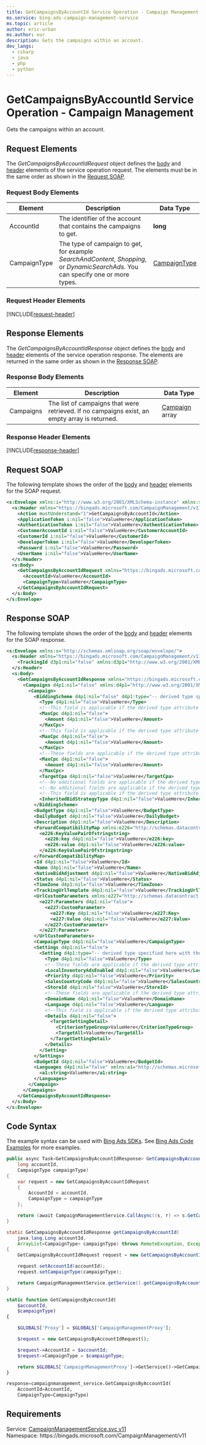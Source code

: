 ```yaml
---
title: GetCampaignsByAccountId Service Operation - Campaign Management
ms.service: bing-ads-campaign-management-service
ms.topic: article
author: eric-urban
ms.author: eur
description: Gets the campaigns within an account.
dev_langs: 
  - csharp
  - java
  - php
  - python
---
```

# GetCampaignsByAccountId Service Operation - Campaign Management
Gets the campaigns within an account.

## <a name="request"></a>Request Elements
The *GetCampaignsByAccountIdRequest* object defines the [body](#request-body) and [header](#request-header) elements of the service operation request. The elements must be in the same order as shown in the [Request SOAP](#request-soap). 

### <a name="request-body"></a>Request Body Elements

|Element|Description|Data Type|
|-----------|---------------|-------------|
|<a name="accountid"></a>AccountId|The identifier of the account that contains the campaigns to get.|**long**|
|<a name="campaigntype"></a>CampaignType|The type of campaign to get, for example *SearchAndContent*, *Shopping*, or *DynamicSearchAds*. You can specify one or more types.|[CampaignType](campaigntype.md)|

### <a name="request-header"></a>Request Header Elements
[!INCLUDE[request-header](./includes/request-header.md)]

## <a name="response"></a>Response Elements
The *GetCampaignsByAccountIdResponse* object defines the [body](#response-body) and [header](#response-header) elements of the service operation response. The elements are returned in the same order as shown in the [Response SOAP](#response-soap).

### <a name="response-body"></a>Response Body Elements

|Element|Description|Data Type|
|-----------|---------------|-------------|
|<a name="campaigns"></a>Campaigns|The list of campaigns that were retrieved. If no campaigns exist, an empty array is returned.|[Campaign](campaign.md) array|

### <a name="response-header"></a>Response Header Elements
[!INCLUDE[response-header](./includes/response-header.md)]

## <a name="request-soap"></a>Request SOAP
The following template shows the order of the [body](#request-body) and [header](#request-header) elements for the SOAP request.

```xml
<s:Envelope xmlns:i="http://www.w3.org/2001/XMLSchema-instance" xmlns:s="http://schemas.xmlsoap.org/soap/envelope/">
  <s:Header xmlns="https://bingads.microsoft.com/CampaignManagement/v11">
    <Action mustUnderstand="1">GetCampaignsByAccountId</Action>
    <ApplicationToken i:nil="false">ValueHere</ApplicationToken>
    <AuthenticationToken i:nil="false">ValueHere</AuthenticationToken>
    <CustomerAccountId i:nil="false">ValueHere</CustomerAccountId>
    <CustomerId i:nil="false">ValueHere</CustomerId>
    <DeveloperToken i:nil="false">ValueHere</DeveloperToken>
    <Password i:nil="false">ValueHere</Password>
    <UserName i:nil="false">ValueHere</UserName>
  </s:Header>
  <s:Body>
    <GetCampaignsByAccountIdRequest xmlns="https://bingads.microsoft.com/CampaignManagement/v11">
      <AccountId>ValueHere</AccountId>
      <CampaignType>ValueHere</CampaignType>
    </GetCampaignsByAccountIdRequest>
  </s:Body>
</s:Envelope>
```

## <a name="response-soap"></a>Response SOAP
The following template shows the order of the [body](#response-body) and [header](#response-header) elements for the SOAP response.

```xml
<s:Envelope xmlns:s="http://schemas.xmlsoap.org/soap/envelope/">
  <s:Header xmlns="https://bingads.microsoft.com/CampaignManagement/v11">
    <TrackingId d3p1:nil="false" xmlns:d3p1="http://www.w3.org/2001/XMLSchema-instance">ValueHere</TrackingId>
  </s:Header>
  <s:Body>
    <GetCampaignsByAccountIdResponse xmlns="https://bingads.microsoft.com/CampaignManagement/v11">
      <Campaigns d4p1:nil="false" xmlns:d4p1="http://www.w3.org/2001/XMLSchema-instance">
        <Campaign>
          <BiddingScheme d4p1:nil="false" d4p1:type="-- derived type specified here with the appropriate prefix --">
            <Type d4p1:nil="false">ValueHere</Type>
            <!--This field is applicable if the derived type attribute is set to MaxClicksBiddingScheme-->
            <MaxCpc d4p1:nil="false">
              <Amount d4p1:nil="false">ValueHere</Amount>
            </MaxCpc>
            <!--This field is applicable if the derived type attribute is set to MaxConversionsBiddingScheme-->
            <MaxCpc d4p1:nil="false">
              <Amount d4p1:nil="false">ValueHere</Amount>
            </MaxCpc>
            <!--These fields are applicable if the derived type attribute is set to TargetCpaBiddingScheme-->
            <MaxCpc d4p1:nil="false">
              <Amount d4p1:nil="false">ValueHere</Amount>
            </MaxCpc>
            <TargetCpa d4p1:nil="false">ValueHere</TargetCpa>
            <!--No additional fields are applicable if the derived type attribute is set to ManualCpcBiddingScheme-->
            <!--No additional fields are applicable if the derived type attribute is set to EnhancedCpcBiddingScheme-->
            <!--This field is applicable if the derived type attribute is set to InheritFromParentBiddingScheme-->
            <InheritedBidStrategyType d4p1:nil="false">ValueHere</InheritedBidStrategyType>
          </BiddingScheme>
          <BudgetType d4p1:nil="false">ValueHere</BudgetType>
          <DailyBudget d4p1:nil="false">ValueHere</DailyBudget>
          <Description d4p1:nil="false">ValueHere</Description>
          <ForwardCompatibilityMap xmlns:e226="http://schemas.datacontract.org/2004/07/System.Collections.Generic" d4p1:nil="false">
            <e226:KeyValuePairOfstringstring>
              <e226:key d4p1:nil="false">ValueHere</e226:key>
              <e226:value d4p1:nil="false">ValueHere</e226:value>
            </e226:KeyValuePairOfstringstring>
          </ForwardCompatibilityMap>
          <Id d4p1:nil="false">ValueHere</Id>
          <Name d4p1:nil="false">ValueHere</Name>
          <NativeBidAdjustment d4p1:nil="false">ValueHere</NativeBidAdjustment>
          <Status d4p1:nil="false">ValueHere</Status>
          <TimeZone d4p1:nil="false">ValueHere</TimeZone>
          <TrackingUrlTemplate d4p1:nil="false">ValueHere</TrackingUrlTemplate>
          <UrlCustomParameters xmlns:e227="http://schemas.datacontract.org/2004/07/Microsoft.AdCenter.Advertiser.CampaignManagement.Api.DataContracts.V11" d4p1:nil="false">
            <e227:Parameters d4p1:nil="false">
              <e227:CustomParameter>
                <e227:Key d4p1:nil="false">ValueHere</e227:Key>
                <e227:Value d4p1:nil="false">ValueHere</e227:Value>
              </e227:CustomParameter>
            </e227:Parameters>
          </UrlCustomParameters>
          <CampaignType d4p1:nil="false">ValueHere</CampaignType>
          <Settings d4p1:nil="false">
            <Setting d4p1:type="-- derived type specified here with the appropriate prefix --">
              <Type d4p1:nil="false">ValueHere</Type>
              <!--These fields are applicable if the derived type attribute is set to ShoppingSetting-->
              <LocalInventoryAdsEnabled d4p1:nil="false">ValueHere</LocalInventoryAdsEnabled>
              <Priority d4p1:nil="false">ValueHere</Priority>
              <SalesCountryCode d4p1:nil="false">ValueHere</SalesCountryCode>
              <StoreId d4p1:nil="false">ValueHere</StoreId>
              <!--These fields are applicable if the derived type attribute is set to DynamicSearchAdsSetting-->
              <DomainName d4p1:nil="false">ValueHere</DomainName>
              <Language d4p1:nil="false">ValueHere</Language>
              <!--This field is applicable if the derived type attribute is set to TargetSetting-->
              <Details d4p1:nil="false">
                <TargetSettingDetail>
                  <CriterionTypeGroup>ValueHere</CriterionTypeGroup>
                  <TargetAll>ValueHere</TargetAll>
                </TargetSettingDetail>
              </Details>
            </Setting>
          </Settings>
          <BudgetId d4p1:nil="false">ValueHere</BudgetId>
          <Languages d4p1:nil="false" xmlns:a1="http://schemas.microsoft.com/2003/10/Serialization/Arrays">
            <a1:string>ValueHere</a1:string>
          </Languages>
        </Campaign>
      </Campaigns>
    </GetCampaignsByAccountIdResponse>
  </s:Body>
</s:Envelope>
```

## <a name="example"></a>Code Syntax
The example syntax can be used with [Bing Ads SDKs](bingads/guides/client-libraries.md). See [Bing Ads Code Examples](bingads/guides/code-examples.md) for more examples.
```csharp
public async Task<GetCampaignsByAccountIdResponse> GetCampaignsByAccountIdAsync(
	long accountId,
	CampaignType campaignType)
{
	var request = new GetCampaignsByAccountIdRequest
	{
		AccountId = accountId,
		CampaignType = campaignType
	};

	return (await CampaignManagementService.CallAsync((s, r) => s.GetCampaignsByAccountIdAsync(r), request));
}
```
```java
static GetCampaignsByAccountIdResponse getCampaignsByAccountId(
	java.lang.Long accountId,
	ArrayList<CampaignType> campaignType) throws RemoteException, Exception
{
	GetCampaignsByAccountIdRequest request = new GetCampaignsByAccountIdRequest();

	request.setAccountId(accountId);
	request.setCampaignType(campaignType);

	return CampaignManagementService.getService().getCampaignsByAccountId(request);
}
```
```php
static function GetCampaignsByAccountId(
	$accountId,
	$campaignType)
{

	$GLOBALS['Proxy'] = $GLOBALS['CampaignManagementProxy'];

	$request = new GetCampaignsByAccountIdRequest();

	$request->AccountId = $accountId;
	$request->CampaignType = $campaignType;

	return $GLOBALS['CampaignManagementProxy']->GetService()->GetCampaignsByAccountId($request);
}
```
```python
response=campaignmanagement_service.GetCampaignsByAccountId(
	AccountId=AccountId,
	CampaignType=CampaignType)
```

## Requirements
Service: [CampaignManagementService.svc v11](https://campaign.api.bingads.microsoft.com/Api/Advertiser/CampaignManagement/v11/CampaignManagementService.svc)  
Namespace: https\://bingads.microsoft.com/CampaignManagement/v11  

